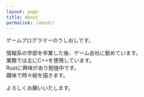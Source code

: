 ```yaml
---
layout: page
title: About
permalink: /about/
---
```


ゲームプログラマーのうしおしです。

情報系の学部を卒業した後、ゲーム会社に勤めています。  
業務では主にC++を使用しています。  
Rustに興味があり勉強中です。  
趣味で時々絵を描きます。

よろしくお願いいたします。